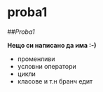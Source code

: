 # proba1

##*Proba1*

**Нещо си написано да има :-)**

* променливи
* условни оператори
* цикли
* класове и т.н
бранч едит
